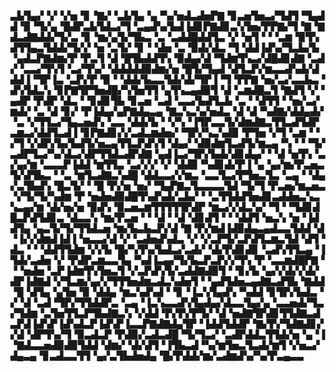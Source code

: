 ▃▙▜▄▞▝▞▝▞▅▝▊▝▇▞▝▃▙▜▄▝▄▝▚▞▅▟▃▟▅▛▇▝▊▃▅▜▅▃▞▜▟▜▝▜▄▟▟▝▉▝▜▞▄▝█▟▛▃▙▜▟▃▞▜▝▃▄▟▚▞▙▟▐▟▊▛▇▟▊▃▚▜▅▞▛▛▇▞▜▝▇▝▇▟▃▟▇▟▟▞▜▞▃▝▊▝▆▞▄▜▞▜▙▃▝▃▝▃▟▟█▟▟▜▃▝▞▝▅▜▝▝▝▃▆▝▉▜▚▟▜▜▄▃▜▟▟▞▜▞▞▝▅▝▃▜▞▝▊▝▝▟▅▝▃▝▉▟▞▟▃▝▜▝▟▟▐▟▚▞▜▃▙▞▙▝▄▟▃▛▇▟▆▞▛▝▛▃▜▝▟▝█▜▙▟▟▜▚▝▉▟▄▞▟▝▜▟▆▜▚▃▞▟█▟▊▟▇▝▃▟▞▝▃▃▞▜▚▜▝▃▞▜▚▞▝▟▟▟▟▟▉▟▆▞▅▝█▜▞▜▄▟▝▟▜▃▛▞▆▃▃▟▚▟▞▟▟▟▐▝▜▛▐▃▝▃▛▞▛▝▉▝▝▟▟▞▙▃▃▜▟▞▟▞▜▛▐▝▜▝▛▛▇▝▅▞▃▞▃▃▙▃▝▟▚▜▟▃▚▝▊▛▇▜▛▜▅▟█▞▚▜▅▜▜▝▄▜▚▃▄▟▉▜▝▟▝▃▆▟█▃▜▝▇▟▜▝▞▝▄▟▛▝▛▟▛▝▟▃▝▝▊▟▊▜▙▝▊▃▅▝▃▟▝▃▃▞▙▟▜▃▙▝▃▝▝▟▜▜▝▝▅▞▃▞▆▟▞▝▃▝▟▝▊▞▝▛▐▟▄▞▄▛▇▟▄▃▄▝▇▃▚▃▚▞▅▟▃▝▟▝▟▝▚▟▇▞▟▟▄▟▞▝▃▝▞▜▜▃▞▜▄▃▅▟▚▝▃▃▝▟▟▞▙▝▝▞▚▝▐▜▛▃▃▜▞▟▆▟▇▃▜▜▃▟▜▟▛▃▆▃▞▟▟▜▃▟▐▝▊▛▇▟▊▞▞▃▟▃▆▟▅▞▝▜▛▞▚▃▚▟▉▝▛▜▅▝▞▜▝▃▆▝▝▞▜▝▞▟▛▞▙▞▙▟▜▞▅▃▄▜▜▃▛▟▚▜▝▟▄▞▝▟▉▟▆▜▃▟▜▞▆▃▄▝▚▝▝▝▜▞▃▟▛▜▃▞▚▞▟▃▞▟▛▜▜▟▃▟▛▟▇▝▄▟▐▃▞▜▛▞▙▟▞▟▊▟▄▞▝▝▟▝▅▜▚▝▃▞▄▞▆▝▃▃▃▛▐▟▟▝▆▜▜▃▝▃▞▞▞▝▞▝▟▟▉▝▚▟▊▟▞▛▐▝▄▝▄▞▆▞▛▃▅▃▜▞▟▜▙▃▝▝▃▝▆▜▃▟▇▃▚▟█▝▟▟▃▃▞▞▆▃▝▃▃▜▃▞▛▜▅▃▜▃▝▃▄▝▝▟▄▞▃▜▙▟▚▝█▃▜▞▝▝█▝▛▞▅▝▅▞▝▜▄▛▇▃▜▃▃▃▃▜▟▝▜▞▜▝▛▃▅▞▆▃▅▃▝▞▜▞▜▞▚▟▆▝▛▝▅▟▅▟▉▟█▜▚▟▚▟▞▃▙▞▝▝▃▜▜▟▟▜▅▟▊▃▟▟▅▃▚▃▚▃▄▞▆▝▟▞▅▞▅▝▉▟▚▝▉▃▅▃▆▜▜▜▜▜▛▟▛▝▆▃▞▞▟▃▚▞▝▜▝▝▜▟▊▟█▃▛▟▜▟▊▃▝▟▃▃▚▝▆▞▛▃▅▝▝▝▟▝▝▟▝▟▊▟▜▝▝▝▟▟▜▝▅▃▚▝▅▝▐▟▟▜▄▝▄▃▜▞▜▞▜▜▟▃▅▝▆▞▙▃▙▃▛▞▟▝▇▝▛▞▆▟▐▟▉▟▄▃▄▟▃▃▜▟▟▝▟▝▐▞▞▟▆▟▐▟▐▝▅▃▃▞▟▝▞▝▃▟▅▟▚▟▃▝▞▝▞▃▛▜▞▃▛▟▜▃▆▃▜▟▝▟▜▝▟▃▝▝▝▟▟▜▜▟▆▝▞▞▙▝█▞▚▜▚▞▙▟▃▞▃▟▞▝▟▞▛▟▊▟▊▝▃▟▚▜▜▃▄▝▐▜▟▞▃▟▅▝▞▝▛▟▛▃▆▃▃▜▄▝▚▟▐▃▄▞▜▞▙▃▛▃▛▞▞▜▚▝▛▝▃▃▆▟█▛▇▝▝▝▅▟▅▝▃▛▐▟▆▜▚▜▅▃▜▝▞▃▛▟▚▜▞▃▟▟▇▟▉▜▝▝▊▞▙▝▄▞▞▟▞▞▟▞▟▛▐▟▇▟▝▞▜▃▆▞▄▞▞▜▜▜▅▟▆▃▟▃▚▟▅▜▝▝▄▟▜▟▅▃▄▟▇▃▟▜▙▝▇▟▟▝█▝▟▜▄▝▄▜▅▝▉▝▟▟▄▝▆▃▚▟▚▟▝▝▊▝▐▃▚▜▄▟▚▝▚▟▟▝▊▜▛▞▙▟▃▝▞▝▟▝▃▟▝▜▛▞▜▜▟▟▛▃▝▃▄▝▐▃▚▃▃▟▚▜▄▟▄▞▟▃▃▜▄▞▄▝▃▃▅▟▞▜▃▞▜▟▆▝▃▜▅▜▜▃▛▜▙▟▇▃▚▝▞▟▟▝▛▞▛▞▛▜▞▝▟▝▅▟▇▜▛▟▊▜▜▟▇▃▟▃▛▟▐▟▚▛▐▟▚▟▃▛▐▟▚▛▐▃▃▛▇▟▇▟▄▜▛▝▐▟▟▜▟▟▛▝▇▞▛▞▜▟▇▟▊▞▞▟▝▟▛▜▚▞▜▝▉▃▟▃▛▝▛▟▉▞▃▟▃▟█▝▜▞▜▃▞▝▃▟▛▟▟▃▜▜▟▞▅▝▄▝▐▝▇▟▃▃▅▟▉▟▉▜▟▟▝▟▆▞▝▟▞▟▜▝▐▜▙▃▟▝▚▞▆▜▅▃▜▃▟▞▆▜▝▞▅▃▞▟▄▃▄▝▊▃▟▃▃▜▜▝▄▞▃▜▙▟▅▟▄▝█▞▛▟▟▞▆▞▃▟▆▟▚▞▚▞▛▃▄▃▃
